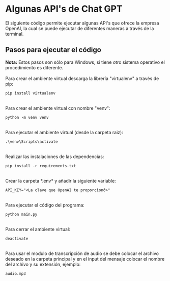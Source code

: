 # Algunas API's de Chat GPT
El siguiente código permite ejecutar algunas API's que ofrece la empresa OpenAI, la cual se puede ejecutar de diferentes maneras a través de la terminal. <br> 

## Pasos para ejecutar el código
**Nota:** Estos pasos son sólo para Windows, si tiene otro sistema operativo el procedimiento es diferente.<br>
<br>
Para crear el ambiente virtual descarga la librería "virtualenv" a través de pip:

```
pip install virtualenv 
```

<br>
Para crear el ambiente virtual con nombre "venv":

```
python -m venv venv
```

<br>
Para ejecutar el ambiente virtual (desde la carpeta raiz):

```
.\venv\Scripts\activate
```

<br>
Realizar las instalaciones de las dependencias:

```
pip install -r requirements.txt
```

<br>
Crear la carpeta *.env* y añadir la siguiente variable:

```
API_KEY="<La clave que OpenAI te proporcionó>"
``` 

<br>
Para ejecutar el código del programa:

```
python main.py
``` 

<br>
Para cerrar el ambiente virtual:

```
deactivate
``` 

<br>
Para usar el modulo de transcripción de audio se debe colocar el archivo deseado en la carpeta principal y en el input del mensaje colocar el nombre del archivo y su extensión, ejemplo:

```
audio.mp3
```